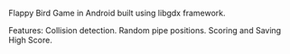 Flappy Bird Game in Android built using libgdx framework.

Features:
Collision detection.
Random pipe positions.
Scoring and Saving High Score.
